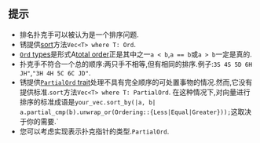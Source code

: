## 提示

-   排名扑克手可以被认为是一个排序问题.
-   锈提供[sort](https://doc.rust-lang.org/std/vec/struct.Vec.html#method.sort)方法`Vec<T> where T: Ord`.
-   [`Ord` types](https://doc.rust-lang.org/std/cmp/trait.Ord.html)是形式A[total order](https://en.wikipedia.org/wiki/Total_order)正是其中之一`a < b`,`a == b`或`a > b`一定是真的.
-   扑克手不符合一个总的顺序:两只手不相等,但有相同的排序.例子:`3S 4S 5D 6H JH"`,`"3H 4H 5C 6C JD"`.
-   锈提供[`PartialOrd` trait](https://doc.rust-lang.org/std/cmp/trait.PartialOrd.html)处理不具有完全顺序的可处置事物的情况.然而,它没有提供标准.`sort`方法`Vec<T> where T: PartialOrd`. 在这种情况下,对向量进行排序的标准成语是`your_vec.sort_by(|a, b| a.partial_cmp(b).unwrap_or(Ordering::{Less|Equal|Greater}));`这取决于你的需要.\`
-   您可以考虑实现表示扑克指针的类型.`PartialOrd`.
